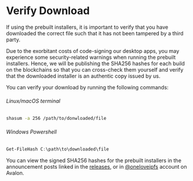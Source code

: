 # Verify Download

If using the prebuilt installers, it is important to verify that you have downloaded the correct file such that it has not been tampered by a third party.

Due to the exorbitant costs of code-signing our desktop apps, you may experience some security-related warnings when running the prebuilt installers. Hence, we will be publishing the SHA256 hashes for each build on the blockchains so that you can cross-check them yourself and verify that the downloaded installer is an authentic copy issued by us.

You can verify your download by running the following commands:

###### Linux/macOS terminal
```bash
shasum -a 256 /path/to/donwloaded/file
```

###### Windows Powershell
```powershell
Get-FileHash C:\path\to\downloaded\file
```

You can view the signed SHA256 hashes for the prebuilt installers in the announcement posts linked in the [releases](https://github.com/oneloveipfs/ipfsVideoUploader/releases), or in [@oneloveipfs](https://avalonblocks.com/#/@oneloveipfs) account on Avalon.